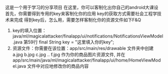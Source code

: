 这是一个用于学习的分享项目
在这里，你可以客制化出你自己的android大课设
首先，你需要得到专用的key来客制化你的应用
key的获取方式需要社会工程学技术来完成
得到key后，怎么用，需要怎样客制化你的资源文件如下F&Q

1. key的填入位置：java/ml/magicalattacker/finalapp/ui/notifications/NotificationsViewModel.java 第59行 final String key = "这里填入你的key";
2. 资源文件：你需要在该位置：app/src/main/res/drawable 文件夹中创建 a.jpg b.jpg c.jpg .. f.jpg 作为你的商品图片资源文件, 并在 app/src/main/java/ml/magicalattacker/finalapp/ui/home/HomeViewModel.java 文件中对应地修改你的商品内容